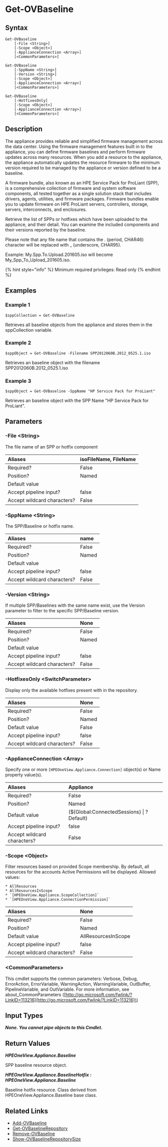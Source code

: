 ﻿---
description: Retrieve available SPP baseline and hotfix information.
---

# Get-OVBaseline

## Syntax

```text
Get-OVBaseline
    [-File <String>]
    [-Scope <Object>]
    [-ApplianceConnection <Array>]
    [<CommonParameters>]
```

```text
Get-OVBaseline
    [-SppName <String>]
    [-Version <String>]
    [-Scope <Object>]
    [-ApplianceConnection <Array>]
    [<CommonParameters>]
```

```text
Get-OVBaseline
    [-HotfixesOnly]
    [-Scope <Object>]
    [-ApplianceConnection <Array>]
    [<CommonParameters>]
```

## Description

The appliance provides reliable and simplified firmware management across the data center. Using the firmware management features built in to the appliance, you can define firmware baselines and perform firmware updates across many resources. When you add a resource to the appliance, the appliance automatically updates the resource firmware to the minimum version required to be managed by the appliance or version defined to be a baseline.

A firmware bundle, also known as an HPE Service Pack for ProLiant (SPP), is a comprehensive collection of firmware and system software components, all tested together as a single solution stack that includes drivers, agents, utilities, and firmware packages. Firmware bundles enable you to update firmware on HPE ProLiant servers, controllers, storage, servers, interconnects, and enclosures.

Retrieve the list of SPPs or hotfixes which have been uploaded to the appliance, and their detail. You can examine the included components and their versions reported by the baseline.

Please note that any file name that contains the . (period, CHAR46) character will be replaced with _ (underscore, CHAR95).

Example: My.Spp.To.Upload.201605.iso will become My_Spp_To_Upload_201605.iso.

{% hint style="info" %}
Minimum required privileges: Read only
{% endhint %}

## Examples

###  Example 1 

```text
$sppCollection = Get-OVBaseline
```

Retrieves all baseline objects from the appliance and stores them in the sppCollection variable.

###  Example 2 

```text
$sppObject = Get-OVBaseline -Filename SPP2012060B.2012_0525.1.iso
```

Retrieves an baseline object with the filename SPP2012060B.2012_0525.1.iso

###  Example 3 

```text
$sppObject = Get-OVBaseline -SppName "HP Service Pack for ProLiant"
```

Retrieves an baseline object with the SPP Name "HP Service Pack for ProLiant".

## Parameters

### -File &lt;String&gt;

The file name of an SPP or hotfix component

| Aliases | isoFileName, FileName |
| :--- | :--- |
| Required? | False |
| Position? | Named |
| Default value |  |
| Accept pipeline input? | false |
| Accept wildcard characters? | False |

### -SppName &lt;String&gt;

The SPP/Baseline or hotfix name.

| Aliases | name |
| :--- | :--- |
| Required? | False |
| Position? | Named |
| Default value |  |
| Accept pipeline input? | false |
| Accept wildcard characters? | False |

### -Version &lt;String&gt;

If multiple SPP/Baselines with the same name exist, use the Version parameter to filter to the specific SPP/Baseline version.

| Aliases | None |
| :--- | :--- |
| Required? | False |
| Position? | Named |
| Default value |  |
| Accept pipeline input? | false |
| Accept wildcard characters? | False |

### -HotfixesOnly &lt;SwitchParameter&gt;

Display only the available hotfixes present with in the repository.

| Aliases | None |
| :--- | :--- |
| Required? | False |
| Position? | Named |
| Default value | False |
| Accept pipeline input? | false |
| Accept wildcard characters? | False |

### -ApplianceConnection &lt;Array&gt;

Specify one or more `[HPEOneView.Appliance.Connection]` object(s) or Name property value(s).

| Aliases | Appliance |
| :--- | :--- |
| Required? | False |
| Position? | Named |
| Default value | (${Global:ConnectedSessions} &vert; ? Default) |
| Accept pipeline input? | false |
| Accept wildcard characters? | False |

### -Scope &lt;Object&gt;

Filter resources based on provided Scope membership.  By default, all resources for the accounts Active Permissions will be displayed.  Allowed values:

    * AllResources
    * AllResourcesInScope
    * `[HPEOneView.Appliance.ScopeCollection]`
    * `[HPEOneView.Appliance.ConnectionPermission]`

| Aliases | None |
| :--- | :--- |
| Required? | False |
| Position? | Named |
| Default value | AllResourcesInScope |
| Accept pipeline input? | false |
| Accept wildcard characters? | False |

### &lt;CommonParameters&gt;

This cmdlet supports the common parameters: Verbose, Debug, ErrorAction, ErrorVariable, WarningAction, WarningVariable, OutBuffer, PipelineVariable, and OutVariable. For more information, see about\_CommonParameters \([http://go.microsoft.com/fwlink/?LinkID=113216](http://go.microsoft.com/fwlink/?LinkID=113216)\)

## Input Types

_**None.  You cannot pipe objects to this Cmdlet.**_

## Return Values

_**HPEOneView.Appliance.Baseline**_

SPP baseline resource object.

_**HPEOneView.Appliance.BaselineHotfix : HPEOneView.Appliance.Baseline**_

Baseline hotfix resource.  Class derived from HPEOneView.Appliance.Baseline base class.

## Related Links

* [Add-OVBaseline](add-ovbaseline.md)
* [Get-OVBaselineRepository](get-ovbaselinerepository.md)
* [Remove-OVBaseline](remove-ovbaseline.md)
* [Show-OVBaselineRepositorySize](show-ovbaselinerepositorysize.md)
